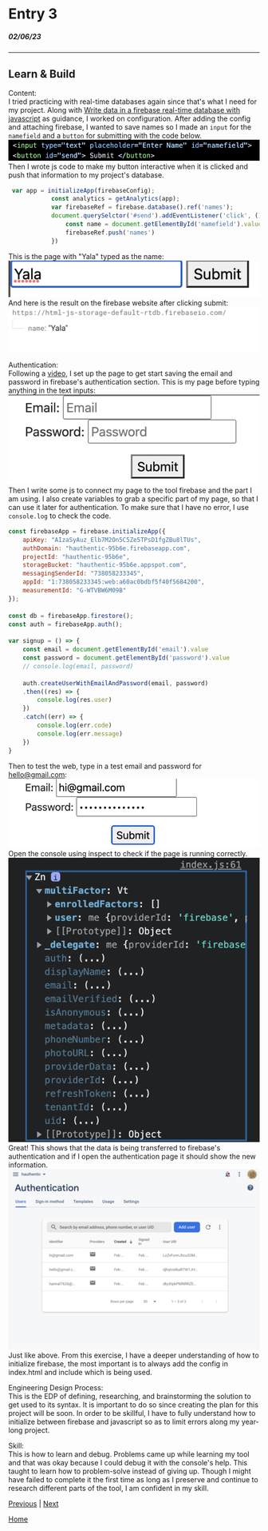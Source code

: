 # Entry 3
##### 02/06/23
---
## Learn & Build 

Content: <br>
I tried practicing with real-time databases again since that's what I need for my project. Along with [Write data in a firebase real-time database with javascript](https://www.youtube.com/watch?v=VXWmJsv1Vh4) as guidance, I worked on configuration.  After adding the config and attaching firebase, I wanted to save names so I made an `input` for the `namefield` and a `button` for submitting with the code below. <br>
<img src="img/name-html.png"> <br>
Then I wrote js code to make my button interactive when it is clicked and push that information to my project's database. <br>
```js
 var app = initializeApp(firebaseConfig);
            const analytics = getAnalytics(app);
            var firebaseRef = firebase.database().ref('names');
            document.querySelctor('#send').addEventListener('click', ()=>{
                const name = document.getElementById('namefield').value;
                firebaseRef.push('names')
            })
```
This is the page with "Yala" typed as the name:<br>
<img src="img/name-page.png"><br>
And here is the result on the firebase website after clicking submit: <br>
<img src="img/name-database.png"><br>

Authentication: <br>
Following a [video](https://www.youtube.com/watch?v=fgdpvwEWJ9M), I set up the page to get start saving the email and password in firebase's authentication section. This is my page before typing anything in the text inputs:<br>
<img src="img/emailpass-page.png"><br>
Then I write some js to connect my page to the tool firebase and the part I am using. I also create variables to grab a specific part of my page, so that I can use it later for authentication. To make sure that I have no error, I use `console.log` to check the code. <br>

```js
const firebaseApp = firebase.initializeApp({
    apiKey: "AIzaSyAuz_Elb7M2On5C5Ze5TPsD1fgZBu8lTUs",
    authDomain: "hauthentic-95b6e.firebaseapp.com",
    projectId: "hauthentic-95b6e",
    storageBucket: "hauthentic-95b6e.appspot.com",
    messagingSenderId: "738058233345",
    appId: "1:738058233345:web:a60ac0bdbf5f40f5684200",
    measurementId: "G-WTVBW6M09B"
});

const db = firebaseApp.firestore();
const auth = firebaseApp.auth();

var signup = () => {
    const email = document.getElementById('email').value
    const password = document.getElementById('password').value
    // console.log(email, password)

    auth.createUserWithEmailAndPassword(email, password)
    .then((res) => {
        console.log(res.user)
    })
    .catch((err) => {
        console.log(err.code)
        console.log(err.message)
    })
}
```

Then to test the web, type in a test email and password for hello@gmail.com:<br>
<img src="img/emailpass-text.png"><br>
Open the console using inspect to check if the page is running correctly. <br>
<img src="img/emailpass-console.png"><br>
Great! This shows that the data is being transferred to firebase's authentication and if I open the authentication page it should show the new information. 
<img src="img/emailpass-work.png"><br>
Just like above.
From this exercise, I have a deeper understanding of how to initialize firebase, the most important is to always add the config in index.html and include which is being used. 


Engineering Design Process:<br>
This is the EDP of defining, researching, and brainstorming the solution to get used to its syntax. It is important to do so since creating the plan for this project will be soon. In order to be skillful, I have to fully understand how to initialize between firebase and javascript so as to limit errors along my year-long project. 

Skill: <br>
This is how to learn and debug. Problems came up while learning my tool and that was okay because I could debug it with the console's help. This taught to learn how to problem-solve instead of giving up. Though I might have failed to complete it the first time as long as I preserve and continue to research different parts of the tool, I am confident in my skill. 

[Previous](entry02.md) | [Next](entry04.md)

[Home](../README.md)
